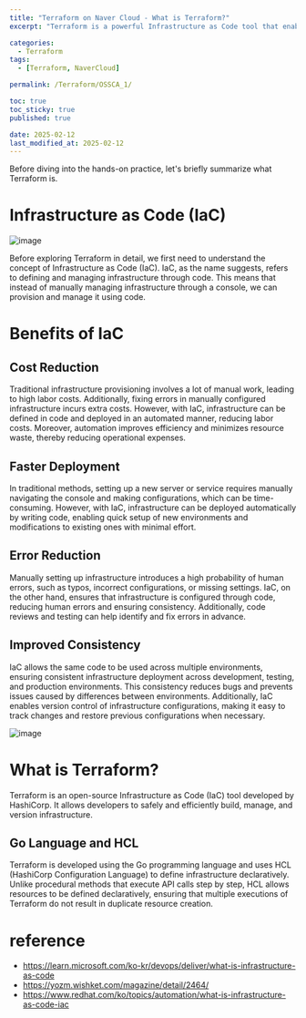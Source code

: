 ```yaml
---
title: "Terraform on Naver Cloud - What is Terraform?"
excerpt: "Terraform is a powerful Infrastructure as Code tool that enables efficient, automated, and consistent infrastructure management, reducing costs, speeding up deployment, minimizing errors, and ensuring consistency across environments."

categories:
  - Terraform
tags:
  - [Terraform, NaverCloud]

permalink: /Terraform/OSSCA_1/

toc: true
toc_sticky: true
published: true

date: 2025-02-12
last_modified_at: 2025-02-12
---
```


Before diving into the hands-on practice, let's briefly summarize what Terraform is.

# Infrastructure as Code (IaC)

![image](https://img1.daumcdn.net/thumb/R1280x0/?scode=mtistory2&fname=https%3A%2F%2Fblog.kakaocdn.net%2Fdn%2FchYxhZ%2FbtsIsMqMdXF%2FNqhZwZmNwKQB5z1e2P3j30%2Fimg.png)

Before exploring Terraform in detail, we first need to understand the concept of Infrastructure as Code (IaC). IaC, as the name suggests, refers to defining and managing infrastructure through code. This means that instead of manually managing infrastructure through a console, we can provision and manage it using code.

# Benefits of IaC

## Cost Reduction

Traditional infrastructure provisioning involves a lot of manual work, leading to high labor costs. Additionally, fixing errors in manually configured infrastructure incurs extra costs. However, with IaC, infrastructure can be defined in code and deployed in an automated manner, reducing labor costs. Moreover, automation improves efficiency and minimizes resource waste, thereby reducing operational expenses.

## Faster Deployment

In traditional methods, setting up a new server or service requires manually navigating the console and making configurations, which can be time-consuming. However, with IaC, infrastructure can be deployed automatically by writing code, enabling quick setup of new environments and modifications to existing ones with minimal effort.

## Error Reduction

Manually setting up infrastructure introduces a high probability of human errors, such as typos, incorrect configurations, or missing settings. IaC, on the other hand, ensures that infrastructure is configured through code, reducing human errors and ensuring consistency. Additionally, code reviews and testing can help identify and fix errors in advance.

## Improved Consistency

IaC allows the same code to be used across multiple environments, ensuring consistent infrastructure deployment across development, testing, and production environments. This consistency reduces bugs and prevents issues caused by differences between environments. Additionally, IaC enables version control of infrastructure configurations, making it easy to track changes and restore previous configurations when necessary.

![image](https://img1.daumcdn.net/thumb/R1280x0/?scode=mtistory2&fname=https%3A%2F%2Fblog.kakaocdn.net%2Fdn%2FcVv7pf%2FbtsIrvXOQbn%2FkBqpvo2x4Bkq8ON4STySbk%2Fimg.png)
# What is Terraform?

Terraform is an open-source Infrastructure as Code (IaC) tool developed by HashiCorp. It allows developers to safely and efficiently build, manage, and version infrastructure.

## Go Language and HCL

Terraform is developed using the Go programming language and uses HCL (HashiCorp Configuration Language) to define infrastructure declaratively. Unlike procedural methods that execute API calls step by step, HCL allows resources to be defined declaratively, ensuring that multiple executions of Terraform do not result in duplicate resource creation.



# reference
- https://learn.microsoft.com/ko-kr/devops/deliver/what-is-infrastructure-as-code
- https://yozm.wishket.com/magazine/detail/2464/
- https://www.redhat.com/ko/topics/automation/what-is-infrastructure-as-code-iac